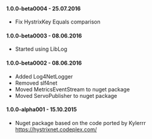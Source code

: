 #### 1.0.0-beta0004 - 25.07.2016
* Fix HystrixKey Equals comparison

#### 1.0.0-beta0003 - 08.06.2016
* Started using LibLog

#### 1.0.0-beta0002 - 08.06.2016
* Added Log4NetLogger
* Removed slf4net
* Moved MetricsEventStream to nuget package
* Moved ServoPublisher to nuget package

#### 1.0.0-alpha001 - 15.10.2015
* Nuget package based on the code ported by Kylerrr https://hystrixnet.codeplex.com/
